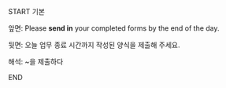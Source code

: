 START
기본

앞면:
Please **send in** your completed forms by the end of the day.


뒷면:
오늘 업무 종료 시간까지 작성된 양식을 제출해 주세요.


해석:
~을 제출하다
<!--ID: 1740393309351-->
END